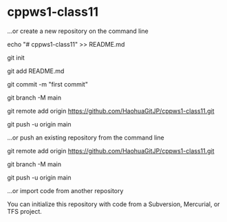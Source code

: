 # cppws1-class11

…or create a new repository on the command line

echo "# cppws1-class11" >> README.md

git init

git add README.md

git commit -m "first commit"

git branch -M main

git remote add origin https://github.com/HaohuaGitJP/cppws1-class11.git

git push -u origin main



…or push an existing repository from the command line

git remote add origin https://github.com/HaohuaGitJP/cppws1-class11.git

git branch -M main

git push -u origin main

…or import code from another repository

You can initialize this repository with code from a Subversion, Mercurial, or TFS project.
